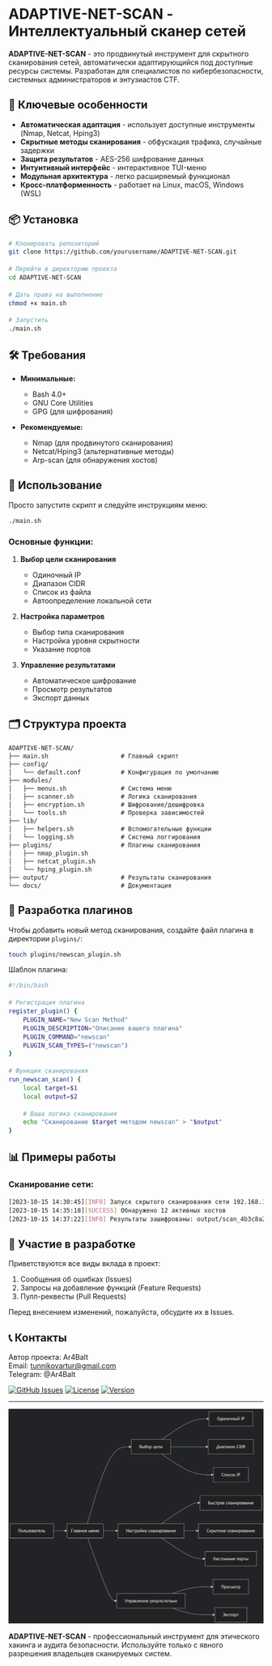 # ADAPTIVE-NET-SCAN - Интеллектуальный сканер сетей

**ADAPTIVE-NET-SCAN** - это продвинутый инструмент для скрытного сканирования сетей, автоматически адаптирующийся под доступные ресурсы системы. Разработан для специалистов по кибербезопасности, системных администраторов и энтузиастов CTF.

## 🌟 Ключевые особенности

- **Автоматическая адаптация** - использует доступные инструменты (Nmap, Netcat, Hping3)
- **Скрытные методы сканирования** - обфускация трафика, случайные задержки
- **Защита результатов** - AES-256 шифрование данных
- **Интуитивный интерфейс** - интерактивное TUI-меню
- **Модульная архитектура** - легко расширяемый функционал
- **Кросс-платформенность** - работает на Linux, macOS, Windows (WSL)

## 📦 Установка

```bash
# Клонировать репозиторий
git clone https://github.com/yourusername/ADAPTIVE-NET-SCAN.git

# Перейти в директорию проекта
cd ADAPTIVE-NET-SCAN

# Дать права на выполнение
chmod +x main.sh

# Запустить
./main.sh
```

## 🛠 Требования

- **Минимальные:**
  - Bash 4.0+
  - GNU Core Utilities
  - GPG (для шифрования)

- **Рекомендуемые:**
  - Nmap (для продвинутого сканирования)
  - Netcat/Hping3 (альтернативные методы)
  - Arp-scan (для обнаружения хостов)

## 🚀 Использование

Просто запустите скрипт и следуйте инструкциям меню:

```bash
./main.sh
```

### Основные функции:
1. **Выбор цели сканирования**
   - Одиночный IP
   - Диапазон CIDR
   - Список из файла
   - Автоопределение локальной сети

2. **Настройка параметров**
   - Выбор типа сканирования
   - Настройка уровня скрытности
   - Указание портов

3. **Управление результатами**
   - Автоматическое шифрование
   - Просмотр результатов
   - Экспорт данных

## 🗂 Структура проекта

```
ADAPTIVE-NET-SCAN/
├── main.sh                    # Главный скрипт
├── config/
│   └── default.conf           # Конфигурация по умолчанию
├── modules/
│   ├── menus.sh               # Система меню
│   ├── scanner.sh             # Логика сканирования
│   ├── encryption.sh          # Шифрование/дешифровка
│   └── tools.sh               # Проверка зависимостей
├── lib/
│   ├── helpers.sh             # Вспомогательные функции
│   └── logging.sh             # Система логгирования
├── plugins/                   # Плагины сканирования
│   ├── nmap_plugin.sh
│   ├── netcat_plugin.sh
│   └── hping_plugin.sh
├── output/                    # Результаты сканирования
└── docs/                      # Документация
```

## 🧩 Разработка плагинов

Чтобы добавить новый метод сканирования, создайте файл плагина в директории `plugins/`:

```bash
touch plugins/newscan_plugin.sh
```

Шаблон плагина:
```bash
#!/bin/bash

# Регистрация плагина
register_plugin() {
    PLUGIN_NAME="New Scan Method"
    PLUGIN_DESCRIPTION="Описание вашего плагина"
    PLUGIN_COMMAND="newscan"
    PLUGIN_SCAN_TYPES=("newscan")
}

# Функция сканирования
run_newscan_scan() {
    local target=$1
    local output=$2
    
    # Ваша логика сканирования
    echo "Сканирование $target методом newscan" > "$output"
}
```

## 📊 Примеры работы

### Сканирование сети:
```bash
[2023-10-15 14:30:45][INFO] Запуск скрытого сканирования сети 192.168.1.0/24
[2023-10-15 14:35:18][SUCCESS] Обнаружено 12 активных хостов
[2023-10-15 14:37:22][INFO] Результаты зашифрованы: output/scan_4b3c8a2f.gpg
```

## 🤝 Участие в разработке

Приветствуются все виды вклада в проект:
1. Сообщения об ошибках (Issues)
2. Запросы на добавление функций (Feature Requests)
3. Пулл-реквесты (Pull Requests)

Перед внесением изменений, пожалуйста, обсудите их в Issues.

## 📞 Контакты

Автор проекта: Ar4Balt  
Email: tunnikovartur@gmail.com  
Telegram: @Ar4Balt  

[![GitHub Issues](https://img.shields.io/github/issues/yourusername/ADAPTIVE-NET-SCAN)](https://github.com/yourusername/ADAPTIVE-NET-SCAN/issues)
[![License](https://img.shields.io/badge/License-MIT-blue.svg)](https://opensource.org/licenses/MIT)
[![Version](https://img.shields.io/badge/Version-1.0.0-green.svg)](https://github.com/yourusername/ADAPTIVE-NET-SCAN/releases)

---

![alt text](image.png)

**ADAPTIVE-NET-SCAN** - профессиональный инструмент для этического хакинга и аудита безопасности. Используйте только с явного разрешения владельцев сканируемых систем.